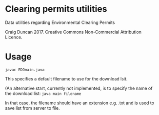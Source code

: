 # Clearing permits utilities

Data utilities regarding Environmental Clearing Permits

Craig Duncan 2017.  Creative Commons Non-Commercial Attribution Licence.

# Usage

`javac EDOmain.java`

This specifies a default filename to use for the download lsit.

(An alternative start, currently not implemented, is to specify the name of the download list:
`java main filename`

In that case, the filename should have an extension e.g. .txt and is used to save list from server to file.
